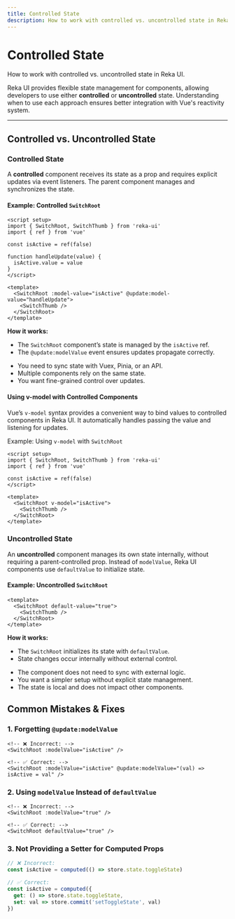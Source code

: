 ```yaml
---
title: Controlled State
description: How to work with controlled vs. uncontrolled state in Reka UI.
---
```


# Controlled State

<Description>
How to work with controlled vs. uncontrolled state in Reka UI.
</Description>

Reka UI provides flexible state management for components, allowing developers to use either **controlled** or **uncontrolled** state. Understanding when to use each approach ensures better integration with Vue's reactivity system.

---

## Controlled vs. Uncontrolled State

### Controlled State
A **controlled** component receives its state as a prop and requires explicit updates via event listeners. The parent component manages and synchronizes the state.

#### Example: Controlled `SwitchRoot`

```vue
<script setup>
import { SwitchRoot, SwitchThumb } from 'reka-ui'
import { ref } from 'vue'

const isActive = ref(false)

function handleUpdate(value) {
  isActive.value = value
}
</script>

<template>
  <SwitchRoot :model-value="isActive" @update:model-value="handleUpdate">
    <SwitchThumb />
  </SwitchRoot>
</template>
```

**How it works:**
- The `SwitchRoot` component’s state is managed by the `isActive` ref.
- The `@update:modelValue` event ensures updates propagate correctly.

<Callout type="tip" title="Use controlled state when:">

- You need to sync state with Vuex, Pinia, or an API.
- Multiple components rely on the same state.
- You want fine-grained control over updates.

</Callout>

#### Using v-model with Controlled Components

Vue’s `v-model` syntax provides a convenient way to bind values to controlled components in Reka UI. It automatically handles passing the value and listening for updates.

Example: Using `v-model` with `SwitchRoot`

```vue
<script setup>
import { SwitchRoot, SwitchThumb } from 'reka-ui'
import { ref } from 'vue'

const isActive = ref(false)
</script>

<template>
  <SwitchRoot v-model="isActive">
    <SwitchThumb />
  </SwitchRoot>
</template>
```

### Uncontrolled State
An **uncontrolled** component manages its own state internally, without requiring a parent-controlled prop. Instead of `modelValue`, Reka UI components use `defaultValue` to initialize state.

#### Example: Uncontrolled `SwitchRoot`
```vue
<template>
  <SwitchRoot default-value="true">
    <SwitchThumb />
  </SwitchRoot>
</template>
```

**How it works:**
- The `SwitchRoot` initializes its state with `defaultValue`.
- State changes occur internally without external control.

<Callout type="tip" title="Use uncontrolled state when:">

- The component does not need to sync with external logic.
- You want a simpler setup without explicit state management.
- The state is local and does not impact other components.

</Callout>

## Common Mistakes & Fixes

### 1. Forgetting `@update:modelValue`

```vue
<!-- ❌ Incorrect: -->
<SwitchRoot :modelValue="isActive" />

<!-- ✅ Correct: -->
<SwitchRoot :modelValue="isActive" @update:modelValue="(val) => isActive = val" />
```

### 2. Using `modelValue` Instead of `defaultValue`

```vue
<!-- ❌ Incorrect: -->
<SwitchRoot :modelValue="true" />

<!-- ✅ Correct: -->
<SwitchRoot defaultValue="true" />
```

### 3. Not Providing a Setter for Computed Props

```ts
// ❌ Incorrect:
const isActive = computed(() => store.state.toggleState)

// ✅ Correct:
const isActive = computed({
  get: () => store.state.toggleState,
  set: val => store.commit('setToggleState', val)
})
```
